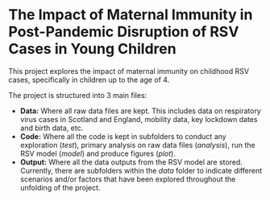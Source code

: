 # The Impact of Maternal Immunity in Post-Pandemic Disruption of RSV Cases in Young Children

This project explores the impact of maternal immunity on childhood RSV cases, specifically in children up to the age of 4.

The project is structured into 3 main files:
* **Data:** Where all raw data files are kept. This includes data on respiratory virus cases in Scotland and England, mobility data, key lockdown dates and birth data, etc.
* **Code:** Where all the code is kept in subfolders to conduct any exploration (_test_), primary analysis on raw data files (_analysis_), run the RSV model (_model_) and produce figures (_plot_).
* **Output:** Where all the data outputs from the RSV model are stored. Currently, there are subfolders within the _data_ folder to indicate different scenarios and/or factors that have been explored throughout the unfolding of the project.